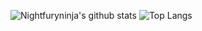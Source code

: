 ![Nightfuryninja's github stats](https://github-readme-stats.vercel.app/api?username=nightfuryninja&theme=tokyonight&count_private=true)
![Top Langs](https://github-readme-stats.vercel.app/api/top-langs/?username=nightfuryninja&theme=tokyonight&count_private=true)
